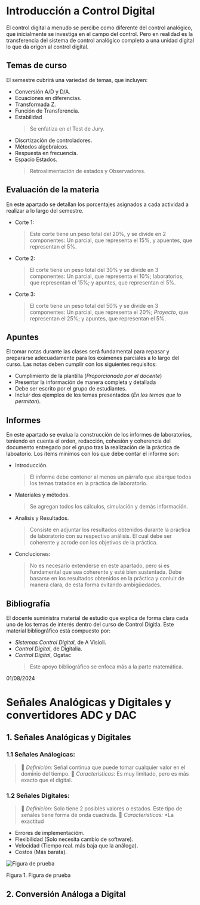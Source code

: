 # Introducción a Control Digital

El control digital a menudo se percibe como diferente del control analógico, que inicialmente se investiga en el campo del control. Pero en realidad es la transferencia del sistema de control analógico completo a una unidad digital lo que da origen al control digital.

## Temas de curso
El semestre cubrirá una variedad de temas, que incluyen:
* Conversión A/D y D/A.
* Ecuaciones en diferencias.
* Transformada Z.
* Función de Transferencia.
* Estabilidad
  > Se enfatiza en el Test de Jury. 
* Discrtización de controladores.
* Métodos algebraicos.
* Respuesta en frecuencia.
* Espacio Estados.
  > Retroalimentación de estados y Observadores.

## Evaluación de la materia
En este apartado se detallan los porcentajes asignados a cada actividad a realizar a lo largo del semestre.
* Corte 1:
  > Este corte tiene un peso total del 20%, y se divide en 2 componentes: Un parcial, que representa el 15%, y apuentes, que representan el 5%.
* Corte 2:
  > El corte tiene un peso total del 30% y se divide en 3 componentes: Un parcial, que representa el 10%; laboratorios, que representan el 15%; y apuntes, que representan el 5%.
* Corte 3:
  > El corte tiene un peso total del 50% y se divide en 3 componentes: Un parcial, que representa el 20%; *Proyecto*, que representan el 25%; y apuntes, que representan el 5%.

## Apuntes
El tomar notas durante las clases será fundamental para repasar y prepararse adecuadamente para los exámenes parciales a lo largo del curso. Las notas deben cumplir con los siguientes requisitos:
* Cumplimiento de la plantilla (*Proporcionada por el docente*)
* Presentar la información de manera completa y detallada
* Debe ser escrito por el grupo de estudiantes.
* Incluir dos ejemplos de los temas presentados (*En los temas que lo permitan*).


## Informes
En este apartado se evalua la construcción de los informes de laboratorios, teniendo en cuenta el orden, redacción, cohesión y coherencia del documento entregado por el grupo tras la realización de la práctica de laboatorio. Los items minimos con los que debe contar el informe son:
* Introducción.
  > El informe debe contener al menos un párrafo que abarque todos los temas tratados en la práctica de laboratorio.
* Materiales y métodos.
  > Se agregan todos los cálculos, simulación y demás información.
* Analisis y Resultados.
  > Consiste en adjuntar los resultados obtenidos durante la práctica de laboratorio con su respectivo análisis. El cual debe ser coherente y acrode con los objetivos de la práctica.
* Concluciones:
  > No es necesario extenderse en este apartado, pero si es fundamental que sea coherente y esté bien sustentada. Debe basarse en los resultados obtenidos en la práctica y conluir de manera clara, de esta forma evitando ambigüedades.

## Bibliografía
El docente suministra material de estudio que explica de forma clara cada uno de los temas de interés dentro del curso de Control Digitla. Este material bibliográfico está compuesto por:
* *Sistemas Control Digital*, de A Visioli.
* *Control Digital*, de Digitalia.
* *Control Digital*, Ogatac
  > Este apoyo bibliográfico se enfoca más a la parte matemática.


01/08/2024
# Señales Analógicas y Digitales y convertidores ADC y DAC 



## 1. Señales Analógicas y Digitales
### 1.1 Señales Análogicas: 
>🔑 *Definición:* Señal continua que puede tomar cualquier valor en el dominio del tiempo.
>🔑 *Caracteristicas:* Es muy limitado, pero es más exacto que el digital.
### 1.2 Señales Digitales:
>🔑 *Definición:* Solo tiene 2 posibles valores o estados. Este tipo de señales tiene forma de onda cuadrada.
>🔑 *Caracteristicas:* *La exactitud
* Errores de implementaciöm.
* Flexibilidad (Solo necesita cambio de software).
* Velocidad (Tiempo real. más baja que la análoga).
* Costos (Más barata).

![Figura de prueba](images/plantilla/Captura2.PNG)

Figura 1. Figura de prueba

## 2. Conversión Análoga a Digital






